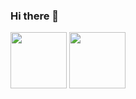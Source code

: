 ### Hi there 👋
<img src="https://assets-global.website-files.com/5fc82ceef95f49286b9a1737/623ca6569cbafb2e00dde673_Cert-Icon-PC-Pro.png" height="90" width="90">
<img src="https://assets.stickpng.com/images/58480e82cef1014c0b5e4927.png" height="90" width="90"> 
<!--
**noahdub/noahdub** is a ✨ _special_ ✨ repository because its `README.md` (this file) appears on your GitHub profile.

Here are some ideas to get you started:

- 🔭 I’m currently working on ...
- 🌱 I’m currently learning ...
- 👯 I’m looking to collaborate on ...
- 🤔 I’m looking for help with ...
- 💬 Ask me about ...
- 📫 How to reach me: ...
- 😄 Pronouns: ...
- ⚡ Fun fact: ...
-->
